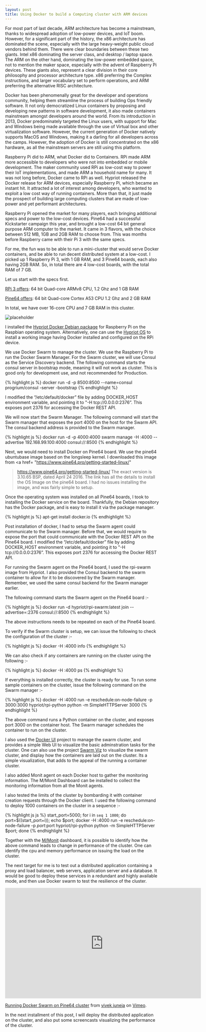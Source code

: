 ```yaml
---
layout: post
title: Using Docker to build a Computing cluster with ARM devices
---
```


For most part of last decade, ARM architecture has become a mainstream, thanks to widespread adoption of low-power devices, and IoT boom. However, for a significant part of the history, the x86 architecture has dominated the scene, especially with the large heavy-weight public cloud vendors behind them. There were clear boundaries between these two giants. Intel x86 dominating the server class, and desktop / laptop space. The ARM on the other hand, dominating the low-power embedded space, not to mention the maker space, especially with the advent of Raspberry Pi devices. These giants also, represent a clear division in their core philosophy and processor architecture type. x86 preferring the Complex instructions, and larger vocabulary set to perform operations, and ARM preferring the alternative RISC architecture. 

Docker has been phenomenally great for the developer and operations community, helping them streamline the process of building Ops friendly software. It not only democratized Linux containers by proposing and developing new patterns in software development, it also made containers mainstream amongst developers around the world. From its introduction in 2013, Docker predominately targeted the Linux users, with support for Mac and Windows being made available through the use of Virtual box and other virtualization software. However, the current generation of Docker natively supports MacOS and Windows, making it a darling for all developers across the camps. However, the adoption of Docker is still concentrated on the x86 hardware, as all the mainstream servers are still using this platform.

Raspberry Pi did to ARM, what Docker did to Containers. RPi made ARM more accessible to developers who were not into embedded or mobile development. The maker community used RPi as low-cost way to power their IoT implementations, and made ARM a household name for many. It was not long before, Docker came to RPi as well. Hypriot released the Docker release for ARM devices, especially Raspberry Pi, which became an instant hit. It attracted a lot of interest among developers, who wanted to exploit a low cost way of running containers. More than that, it just made the prospect of building large computing clusters that are made of low-power and yet performant architectures. 

Raspberry Pi opened the market for many players, each bringing additional specs and power to the low-cost devices. Pine64 had a successful Kickstarter campaign this year, and brought a low-cost 64 bit general purpose ARM computer to the market. It came in 3 flavors, with the choice between 512 MB, 1GB and 2GB RAM to choose from. This was months before Raspberry came with their Pi 3 with the same specs.

For me, the fun was to be able to run a mini-cluster that would serve Docker containers, and be able to run decent distributed system at a low-cost. I picked up 1 Raspberry Pi 3, with 1 GB RAM, and 3 Pine64 boards, each also having 2GB RAM. So, in total there are 4 low-cost boards, with the total RAM of 7 GB. 

Let us start with the specs first. 

<a href="https://www.raspberrypi.org/products/raspberry-pi-3-model-b/">RPi 3 offers</a>: 64 bit Quad-core ARMv8 CPU, 1.2 Ghz and 1 GB RAM

<a href="https://www.pine64.com/faq-pine-64#toggle-id-4">Pine64 offers</a>: 64 bit Quad-core Cortex A53 CPU 1.2 Ghz and 2 GB RAM

In total, we have over 16-core CPU and 7 GB RAM in this cluster. 

![placeholder](https://dl.dropboxusercontent.com/s/xanyjw303p68r55/ARMCluster-Page11.jpeg?dl=0
 "cluster config")

I installed the <a href="http://blog.hypriot.com/downloads/">Hypriot Docker Debian package</a> for Raspberry Pi on the Raspbian operating system. Alternatively, one can use the <a href="http://blog.hypriot.com/getting-started-with-docker-on-your-arm-device/">Hypriot OS</a> to install a working image having Docker installed and configured on the RPi device. 

We use Docker Swarm to manage the cluster. We use the Raspberry Pi to run the Docker Swarm Manager. For the Swarm cluster, we will use Consul as the Service Discovery backend. The following command starts the consul server in bootstrap mode, meaning it will not work as cluster. This is good only for development use, and not recommended for Production. 

{% highlight js %}
docker run -d -p 8500:8500 --name=consul progrium/consul -server -bootstrap
{% endhighlight %}

I modified the “/etc/default/docker” file by adding DOCKER_HOST environment variable, and pointing it to "-H tcp://0.0.0.0:2376”. This exposes port 2376 for accessing the Docker REST API. 

We will now start the Swarm Manager. The following command will start the Swarm manager that exposes the port 4000 on the host for the Swarm API. The consul backend address is provided to the Swarm manager. 

{% highlight js %}
docker run -d -p 4000:4000 swarm manage -H :4000 --advertise 192.168.99.100:4000 consul://<consul-host-ip>:8500
{% endhighlight %}

Next, we would need to install Docker on Pine64 board. We use the pine64 ubuntubase image based on the longsleep kernel. I downloaded this image from <a href=
"https://www.pine64.pro/getting-started-linux/"
>https://www.pine64.pro/getting-started-linux/</a> The exact version is 3.10.65 BSP, dated April 24 2016. The link has all the details to install the OS Image on the pine64 board. I had no issues installing the image, and was fairly simple to setup.

Once the operating system was installed on all Pine64 boards, I took to installing the Docker service on the board. Thankfully, the Debian repository has the Docker package, and is easy to install it via the package manager.

{% highlight js %}
apt-get install docker.io
{% endhighlight %}

Post installation of docker, I had to setup the Swarm agent could communicate to the Swarm manager. Before that, we would require to expose the port that could communicate with the Docker REST API on the Pine64 board. I modified the “/etc/default/docker” file by adding DOCKER_HOST environment variable, and pointing it to "-H tcp://0.0.0.0:2376”. This exposes port 2376 for accessing the Docker REST API. 

For running the Swarm agent on the Pine64 board, I used the rpi-swarm image from Hypriot. I also provided the Consul backend to the swarm container to allow for it to be discovered by the Swarm manager. Remember, we used the same consul backend for the Swarm manager earlier. 

The following command starts the Swarm agent on the Pine64 board :-

{% highlight js %}
docker run -d hypriot/rpi-swarm:latest join --advertise=<pine64-host-ip>:2376 consul://<consul-host-ip>:8500
{% endhighlight %}

The above instructions needs to be repeated on each of the Pine64 board. 

To verify if the Swarm cluster is setup, we can issue the following to check the configuration of the cluster :-

{% highlight js %}
docker -H :4000 info
{% endhighlight %}

We can also check if any containers are running on the cluster using the following :-

{% highlight js %}
docker -H :4000 ps
{% endhighlight %}

If everything is installed correctly, the cluster is ready for use. To run some sample containers on the cluster, issue the following command on the Swarm manager :-

{% highlight js %}
docker -H :4000 run -e reschedule:on-node-failure -p 3000:3000 hypriot/rpi-python python -m SimpleHTTPServer 3000
{% endhighlight %}


The above command runs a Python container on the cluster, and exposes port 3000 on the container host. The Swarm manager schedules the container to run on the cluster. 

I also used the <a href="https://github.com/kevana/ui-for-docker">Docker UI</a> project to manage the swarm cluster, and provides a simple Web UI to visualize the basic adminstration tasks for the cluster. One can also use the project <a href="https://github.com/bfirsh/swarm-viz">Swarm Viz</a> to visualize the swarm cluster, and display how the containers are laid out on the cluster. Its a simple visualization, that adds to the appeal of the running a container cluster. 


I also added Monit agent on each Docker host to gather the monitoring information. The M/Monit Dashboard can be installed to collect the monitoring information from all the Monit agents. 

I also tested the limits of the cluster by bombarding it with container creation requests through the Docker client. I used the following command to deploy 1000 containers on the cluster in a sequence :-

{% highlight js js %}
start_port=5000; for i in `seq 1 1000`; do port=$((start_port+i)); echo $port; docker -H :4000 run -e reschedule:on-node-failure -p $port:$port hypriot/rpi-python python -m SimpleHTTPServer $port; done
{% endhighlight %}


Together with the <a href="https://mmonit.com/">M/Monit</a> dashboard, it is possible to identify how the above command leads to change in performance of the cluster. One can identify the cpu and memory performance on issuing the load on the cluster. 

The next target for me is to test out a distributed application containing a proxy and load balancer, web servers, application server and a database. It would be good to deploy these services in a redundant and highly available mode, and then use Docker swarm to test the resilience of the cluster. 

<iframe src="https://player.vimeo.com/video/180603848" width="640" height="360" frameborder="0" webkitallowfullscreen mozallowfullscreen allowfullscreen></iframe>
<p><a href="https://vimeo.com/180603848">Running Docker Swarm on Pine64 cluster</a> from <a href="https://vimeo.com/user4434842">vivek juneja</a> on <a href="https://vimeo.com">Vimeo</a>.</p>

In the next installment of this post, I will deploy the distributed application on the cluster, and also put some screencasts visualizing the performance of the cluster. 



